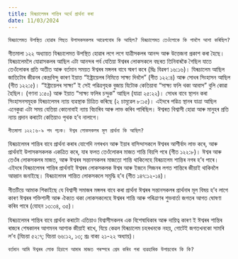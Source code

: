 ```yaml
---
title: যিৰূচালেমৰ শান্তিৰ অৰ্থে প্ৰাৰ্থনা কৰা
date: 11/03/2024
---
```


`যিৰূচালেমত উপস্থিত হোৱাৰ পিছত উপাসকসকলৰ আৱেগবোৰ কি আছিল? যিৰূচালেমত তেওঁলোকে কি পাবলৈ আশা কৰিছিল?`

গীতমালা ১২২ অধ্যায়ত যিৰূচালেমত উপস্থিত হোৱাৰ লগে লগে যাত্ৰীসকলৰ আনন্দ আৰু উত্তেজনা প্ৰকাশ কৰা হৈছে। যিৰূচালেমলৈ যোৱাসকলৰ আছিল এটা আনন্দৰ পৰ্ব যেতিয়া ঈশ্বৰৰ লোকসকলে বছৰত তিনিবাৰকৈ গৈছিল যাতে তেওঁলোকৰ প্ৰতি অতীত আৰু বৰ্তমান সময়ত ঈশ্বৰৰ মঙ্গলৰ বাবে স্মৰণ কৰে (দ্বিঃ বিৱৰণ ১৬:১৬)। যিৰূচালেম আছিল জাতিটোৰ জীৱনৰ কেন্দ্ৰবিন্দু কাৰণ ইয়াত “ইষ্ট্ৰায়েলৰ নিমিত্তে সাক্ষ্য দিবলৈ” (গীত ১২২:৪) আৰু সোধৰ সিংহাসন আছিল (গীত ১২২:৫)। “ইষ্ট্ৰায়েলৰ সাক্ষ্য” ই সেই পৱিত্ৰগৃহক বুজায় যিটোক কেতিয়াবা “সাক্ষ্য ফলি থকা আবাস” বুলি কোৱা হৈছিল। (গণনা ১:৫০) আৰু ইয়াত “সাক্ষ্য ফলিৰ চন্দুক” আছিল (যাত্ৰা ২৫:২২)। সোধৰ বাবে স্থাপন কৰা সিংহাসনসমূহক যিৰূচালেমৰ ন্যায় ব্যৱস্থাক চিত্ৰিত কৰিছে (২ চামূৱেল ৮:১৫)। এইদৰে পৱিত্ৰ স্থানৰ যাত্ৰা আছিল এনেকুৱা এটা সময় যেতিয়া কোনোবাই ন্যায় বিচাৰিব আৰু লাভ কৰিব পাৰিছিল। ঈশ্বৰত বিশ্বাসী হোৱা আৰু মানুহৰ প্ৰতি ন্যায় প্ৰদান কৰাটো কেতিয়াও পৃথক হ’ব নালাগে।

`গীতমালা ১২২:৬-৯ পদ পঢ়ক। ঈশ্বৰ লোকসকলৰ মূল প্ৰাৰ্থনা কি আছিল?`

যিৰূচালেমৰ শান্তিৰ বাবে প্ৰাৰ্থনা কৰাৰ যোগেদি নগৰখন আৰু ইয়াৰ বাসিন্দাসকলে ঈশ্বৰৰ আশীৰ্বাদ লাভ কৰে, আৰু প্ৰাৰ্থনাই উপাসকসকলক একত্ৰিত কৰে, যাৰ ফলত তেওঁলোকৰ মাজত শান্তি বিয়পি পৰে (গীত ১২২:৮)। ঈশ্বৰ আৰু তেওঁৰ লোকসকলৰ মাজত, আৰু ঈশ্বৰৰ সন্তানসকলৰ মাজতো শান্তি থাকিলেহে যিৰূচালেম শান্তিৰ নগৰ হ’ব পাৰে। এইদৰে যিৰূচালেমৰ শান্তিৰ প্ৰাৰ্থনাই ঈশ্বৰৰ লোকসকলক ঈশ্বৰ আৰু ইজনে সিজনৰ লগত শান্তিৰে জীয়াই থাকিবলৈ আহ্বান জনাইছে। যিৰূচালেমৰ শান্তিত লোকসকলে সমৃদ্ধি হ’ব (গীত ১৪৭:১২-১৪)।

গীতটিয়ে আমাক শিকাইছে যে বিশ্বাসী সমাজৰ মঙ্গলৰ বাবে কৰা প্ৰাৰ্থনা ঈশ্বৰৰ সন্তানসকলৰ প্ৰাৰ্থনাৰ মূল বিষয় হ’ব লাগে কাৰণ ঈশ্বৰৰ শক্তিশালী আৰু ঐক্যত থকা লোকসকলেহে ঈশ্বৰৰ শান্তি আৰু পৰিত্ৰাণৰ শুভবাৰ্তা জগতৰ আগত ঘোষণা কৰিব পাৰে (যোহন ১৩:৩৪, ৩৫)।

যিৰূচালেমৰ শান্তিৰ বাবে প্ৰাৰ্থনা কৰাটো এতিয়াও বিশ্বাসীসকলৰ এক বিশেষাধিকাৰ আৰু দায়িত্ব কাৰণ ই ঈশ্বৰৰ শান্তিৰ ৰাজ্যৰ শেষকালৰ আগমনৰ আশাক জীয়াই ৰাখে, যিয়ে কেৱল যিৰূচালেম চহৰখনকে নহয়, গোটেই জগতখনকো সামৰি ল’ব (যিচয়া ৫২:৭; যিচয়া ৬৬:১২, ১৩; প্ৰঃ বাক্য ২১-২২ অধ্যায়)।

`বৰ্তমান আমি ঈশ্বৰৰ লোক হিচাপে আমাৰ মাজত পৰস্পৰে প্ৰেম কৰিব পৰা ব্যৱহাৰিক উপায়বোৰ কি কি?`